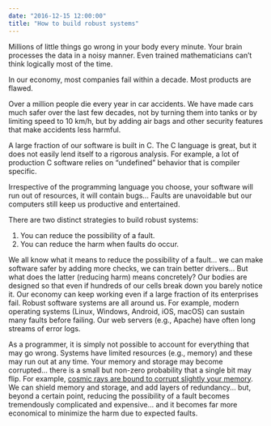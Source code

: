 ```yaml
---
date: "2016-12-15 12:00:00"
title: "How to build robust systems"
---
```




Millions of little things go wrong in your body every minute. Your brain processes the data in a noisy manner. Even trained mathematicians can&rsquo;t think logically most of the time.

In our economy, most companies fail within a decade. Most products are flawed.

Over a million people die every year in car accidents. We have made cars much safer over the last few decades, not by turning them into tanks or by limiting speed to 10&nbsp;km/h, but by adding air bags and other security features that make accidents less harmful.

A large fraction of our software is built in C. The C language is great, but it does not easily lend itself to a rigorous analysis. For example, a lot of production C software relies on &ldquo;undefined&rdquo; behavior that is compiler specific.

Irrespective of the programming language you choose, your software will run out of resources, it will contain bugs&hellip; Faults are unavoidable but our computers still keep us productive and entertained.

There are two distinct strategies to build robust systems:

1. You can reduce the possibility of a fault.
1. You can reduce the harm when faults do occur.

We all know what it means to reduce the possibility of a fault&hellip; we can make software safer by adding more checks, we can train better drivers&hellip;
But what does the latter (reducing harm) means concretely? Our bodies are designed so that even if hundreds of our cells break down you barely notice it. Our economy can keep working even if a large fraction of its enterprises fail. Robust software systems are all around us. For example, modern operating systems (Linux, Windows, Android, iOS, macOS) can sustain many faults before failing. Our web servers (e.g., Apache) have often long streams of error logs.

As a programmer, it is simply not possible to account for everything that may go wrong. Systems have limited resources (e.g., memory) and these may run out at any time. Your memory and storage may become corrupted&hellip; there is a small but non-zero probability that a single bit may flip. For example, [cosmic rays are bound to corrupt slightly your memory](https://en.wikipedia.org/wiki/Cosmic_ray#Effect_on_electronics). We can shield memory and storage, and add layers of redundancy&hellip; but, beyond a certain point, reducing the possibility of a fault becomes tremendously complicated and expensive&hellip; and it becomes far more economical to minimize the harm due to expected faults.

